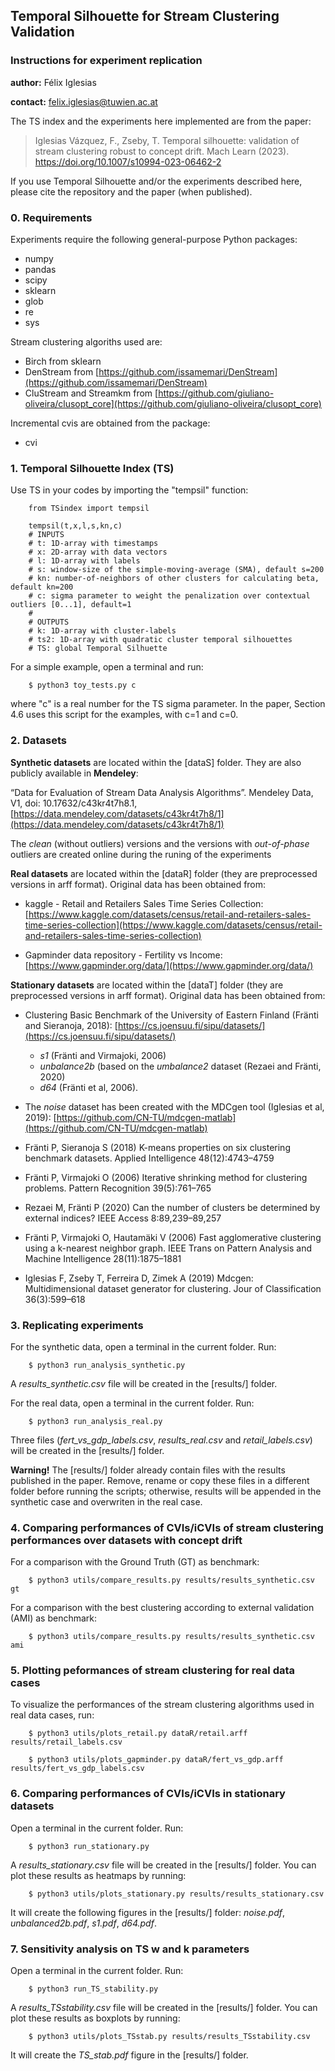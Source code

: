 ## Temporal Silhouette for Stream Clustering Validation
### Instructions for experiment replication

**author:** Félix Iglesias

**contact:** felix.iglesias@tuwien.ac.at


The TS index and the experiments here implemented are from the paper:

> Iglesias Vázquez, F., Zseby, T. Temporal silhouette: validation of stream clustering robust to concept drift. Mach Learn (2023). https://doi.org/10.1007/s10994-023-06462-2

If you use Temporal Silhouette and/or the experiments described here, please cite the repository and the paper (when published).


### 0. Requirements

Experiments require the following general-purpose Python packages:

- numpy
- pandas
- scipy
- sklearn
- glob
- re
- sys

Stream clustering algoriths used are:

- Birch from sklearn
- DenStream from [https://github.com/issamemari/DenStream](https://github.com/issamemari/DenStream)
- CluStream and Streamkm from [https://github.com/giuliano-oliveira/clusopt_core](https://github.com/giuliano-oliveira/clusopt_core)

Incremental cvis are obtained from the package:

- cvi

### 1. Temporal Silhouette Index (TS)

Use TS in your codes by importing the "tempsil" function:

        from TSindex import tempsil

        tempsil(t,x,l,s,kn,c)
        # INPUTS
        # t: 1D-array with timestamps
        # x: 2D-array with data vectors
        # l: 1D-array with labels
        # s: window-size of the simple-moving-average (SMA), default s=200 
        # kn: number-of-neighbors of other clusters for calculating beta, default kn=200
        # c: sigma parameter to weight the penalization over contextual outliers [0...1], default=1
        #
        # OUTPUTS
        # k: 1D-array with cluster-labels
        # ts2: 1D-array with quadratic cluster temporal silhouettes
        # TS: global Temporal Silhuette

For a simple example, open a terminal and run:

        $ python3 toy_tests.py c

where "c" is a real number for the TS sigma parameter. In the paper, Section 4.6 uses this script for the examples, with c=1 and c=0.

### 2. Datasets

**Synthetic datasets** are located within the [dataS] folder. They are also publicly available in **Mendeley**: 

“Data for Evaluation of Stream Data Analysis Algorithms”. Mendeley Data, V1, doi: 10.17632/c43kr4t7h8.1, [https://data.mendeley.com/datasets/c43kr4t7h8/1](https://data.mendeley.com/datasets/c43kr4t7h8/1)

The *clean* (without outliers) versions and the versions with *out-of-phase* outliers are created online during the runing of the experiments

**Real datasets** are located within the [dataR] folder (they are preprocessed versions in arff format). Original data has been obtained from:

- kaggle - Retail and Retailers Sales Time Series Collection: 
[https://www.kaggle.com/datasets/census/retail-and-retailers-sales-time-series-collection](https://www.kaggle.com/datasets/census/retail-and-retailers-sales-time-series-collection)

- Gapminder data repository - Fertility vs Income:
[https://www.gapminder.org/data/](https://www.gapminder.org/data/)

**Stationary datasets** are located within the [dataT] folder (they are preprocessed versions in arff format). Original data has been obtained from:

- Clustering Basic Benchmark of the University of Eastern Finland (Fränti and Sieranoja, 2018):
[https://cs.joensuu.fi/sipu/datasets/](https://cs.joensuu.fi/sipu/datasets/)

    - *s1* (Fränti and Virmajoki, 2006)
    - *unbalance2b* (based on the *umbalance2* dataset (Rezaei and Fränti, 2020) 
    - *d64* (Fränti et al, 2006). 

- The *noise* dataset has been created with the MDCgen tool (Iglesias et al, 2019):
[https://github.com/CN-TU/mdcgen-matlab](https://github.com/CN-TU/mdcgen-matlab)

- Fränti P, Sieranoja S (2018) K-means properties on six clustering benchmark datasets. Applied Intelligence 48(12):4743–4759
- Fränti P, Virmajoki O (2006) Iterative shrinking method for clustering problems. Pattern Recognition 39(5):761–765
- Rezaei M, Fränti P (2020) Can the number of clusters be determined by external indices? IEEE Access 8:89,239–89,257
- Fränti P, Virmajoki O, Hautamäki V (2006) Fast agglomerative clustering using a k-nearest neighbor graph. IEEE Trans on Pattern Analysis and Machine Intelligence 28(11):1875–1881
- Iglesias F, Zseby T, Ferreira D, Zimek A (2019) Mdcgen: Multidimensional dataset generator for clustering. Jour of Classification 36(3):599–618


### 3. Replicating experiments

For the synthetic data, open a terminal in the current folder. Run:

        $ python3 run_analysis_synthetic.py

A *results_synthetic.csv* file will be created in the [results/] folder. 

For the real data, open a terminal in the current folder. Run:

        $ python3 run_analysis_real.py

Three files (*fert_vs_gdp_labels.csv*, *results_real.csv* and *retail_labels.csv*) will be created in the [results/] folder.

**Warning!** The [results/] folder already contain files with the results published in the paper. Remove, rename or copy these files in a different folder before running the scripts; otherwise, results will be appended in the synthetic case and overwriten in the real case.

### 4. Comparing performances of CVIs/iCVIs of stream clustering performances over datasets with concept drift 

For a comparison with the Ground Truth (GT) as benchmark: 

        $ python3 utils/compare_results.py results/results_synthetic.csv gt

For a comparison with the best clustering according to external validation (AMI) as benchmark: 

        $ python3 utils/compare_results.py results/results_synthetic.csv ami

### 5. Plotting peformances of stream clustering for real data cases

To visualize the performances of the stream clustering algorithms used in real data cases, run:

        $ python3 utils/plots_retail.py dataR/retail.arff results/retail_labels.csv 

        $ python3 utils/plots_gapminder.py dataR/fert_vs_gdp.arff results/fert_vs_gdp_labels.csv


### 6. Comparing performances of CVIs/iCVIs in stationary datasets 

Open a terminal in the current folder. Run:

        $ python3 run_stationary.py

A *results_stationary.csv* file will be created in the [results/] folder. You can plot these results as heatmaps by running:

        $ python3 utils/plots_stationary.py results/results_stationary.csv

It will create the following figures in the [results/] folder: *noise.pdf*, *unbalanced2b.pdf*, *s1.pdf*, *d64.pdf*.

### 7. Sensitivity analysis on TS w and k parameters 

Open a terminal in the current folder. Run:

        $ python3 run_TS_stability.py

A *results_TSstability.csv* file will be created in the [results/] folder. You can plot these results as boxplots by running:

        $ python3 utils/plots_TSstab.py results/results_TSstability.csv

It will create the *TS_stab.pdf* figure in the [results/] folder.
